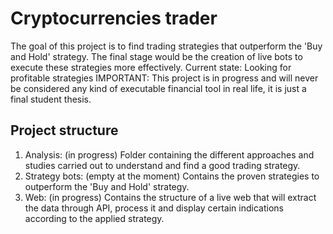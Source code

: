 # Cryptocurrencies trader
The goal of this project is to find trading strategies that outperform the 'Buy and Hold' strategy. The final stage would be the creation of live bots to execute these strategies more effectively.
Current state: Looking for profitable strategies
IMPORTANT: This project is in progress and will never be considered any kind of executable financial tool in real life, it is just a final student thesis.
## Project structure
1. Analysis: (in progress) Folder containing the different approaches and studies carried out to understand and find a good trading strategy.
2. Strategy bots: (empty at the moment) Contains the proven strategies to outperform the 'Buy and Hold' strategy.
3. Web: (in progress) Contains the structure of a live web that will extract the data through API, process it and display certain indications according to the applied strategy.
